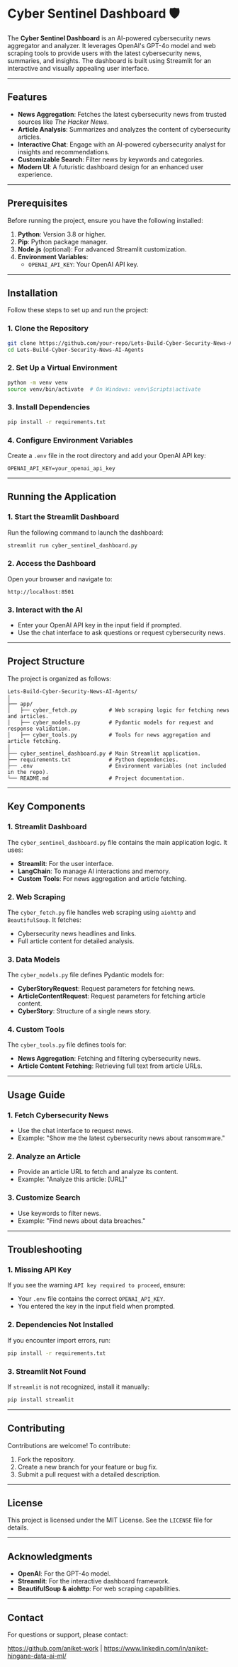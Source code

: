 
# Cyber Sentinel Dashboard 🛡️

The **Cyber Sentinel Dashboard** is an AI-powered cybersecurity news aggregator and analyzer. It leverages OpenAI's GPT-4o model and web scraping tools to provide users with the latest cybersecurity news, summaries, and insights. The dashboard is built using Streamlit for an interactive and visually appealing user interface.

---

## Features

- **News Aggregation**: Fetches the latest cybersecurity news from trusted sources like *The Hacker News*.
- **Article Analysis**: Summarizes and analyzes the content of cybersecurity articles.
- **Interactive Chat**: Engage with an AI-powered cybersecurity analyst for insights and recommendations.
- **Customizable Search**: Filter news by keywords and categories.
- **Modern UI**: A futuristic dashboard design for an enhanced user experience.

---

## Prerequisites

Before running the project, ensure you have the following installed:

1. **Python**: Version 3.8 or higher.
2. **Pip**: Python package manager.
3. **Node.js** (optional): For advanced Streamlit customization.
4. **Environment Variables**:
   - `OPENAI_API_KEY`: Your OpenAI API key.

---

## Installation

Follow these steps to set up and run the project:

### 1. Clone the Repository

```bash
git clone https://github.com/your-repo/Lets-Build-Cyber-Security-News-AI-Agents.git
cd Lets-Build-Cyber-Security-News-AI-Agents
```

### 2. Set Up a Virtual Environment

```bash
python -m venv venv
source venv/bin/activate  # On Windows: venv\Scripts\activate
```

### 3. Install Dependencies

```bash
pip install -r requirements.txt
```

### 4. Configure Environment Variables

Create a `.env` file in the root directory and add your OpenAI API key:

```env
OPENAI_API_KEY=your_openai_api_key
```

---

## Running the Application

### 1. Start the Streamlit Dashboard

Run the following command to launch the dashboard:

```bash
streamlit run cyber_sentinel_dashboard.py
```

### 2. Access the Dashboard

Open your browser and navigate to:

```
http://localhost:8501
```

### 3. Interact with the AI

- Enter your OpenAI API key in the input field if prompted.
- Use the chat interface to ask questions or request cybersecurity news.

---

## Project Structure

The project is organized as follows:

```
Lets-Build-Cyber-Security-News-AI-Agents/
│
├── app/
│   ├── cyber_fetch.py          # Web scraping logic for fetching news and articles.
│   ├── cyber_models.py         # Pydantic models for request and response validation.
│   ├── cyber_tools.py          # Tools for news aggregation and article fetching.
│
├── cyber_sentinel_dashboard.py # Main Streamlit application.
├── requirements.txt            # Python dependencies.
├── .env                        # Environment variables (not included in the repo).
└── README.md                   # Project documentation.
```

---

## Key Components

### 1. **Streamlit Dashboard**

The `cyber_sentinel_dashboard.py` file contains the main application logic. It uses:

- **Streamlit**: For the user interface.
- **LangChain**: To manage AI interactions and memory.
- **Custom Tools**: For news aggregation and article fetching.

### 2. **Web Scraping**

The `cyber_fetch.py` file handles web scraping using `aiohttp` and `BeautifulSoup`. It fetches:

- Cybersecurity news headlines and links.
- Full article content for detailed analysis.

### 3. **Data Models**

The `cyber_models.py` file defines Pydantic models for:

- **CyberStoryRequest**: Request parameters for fetching news.
- **ArticleContentRequest**: Request parameters for fetching article content.
- **CyberStory**: Structure of a single news story.

### 4. **Custom Tools**

The `cyber_tools.py` file defines tools for:

- **News Aggregation**: Fetching and filtering cybersecurity news.
- **Article Content Fetching**: Retrieving full text from article URLs.

---

## Usage Guide

### 1. Fetch Cybersecurity News

- Use the chat interface to request news.
- Example: "Show me the latest cybersecurity news about ransomware."

### 2. Analyze an Article

- Provide an article URL to fetch and analyze its content.
- Example: "Analyze this article: [URL]"

### 3. Customize Search

- Use keywords to filter news.
- Example: "Find news about data breaches."

---

## Troubleshooting

### 1. Missing API Key

If you see the warning `API key required to proceed`, ensure:

- Your `.env` file contains the correct `OPENAI_API_KEY`.
- You entered the key in the input field when prompted.

### 2. Dependencies Not Installed

If you encounter import errors, run:

```bash
pip install -r requirements.txt
```

### 3. Streamlit Not Found

If `streamlit` is not recognized, install it manually:

```bash
pip install streamlit
```

---

## Contributing

Contributions are welcome! To contribute:

1. Fork the repository.
2. Create a new branch for your feature or bug fix.
3. Submit a pull request with a detailed description.

---

## License

This project is licensed under the MIT License. See the `LICENSE` file for details.

---

## Acknowledgments

- **OpenAI**: For the GPT-4o model.
- **Streamlit**: For the interactive dashboard framework.
- **BeautifulSoup & aiohttp**: For web scraping capabilities.

---

## Contact

For questions or support, please contact:
    
https://github.com/aniket-work  | https://www.linkedin.com/in/aniket-hingane-data-ai-ml/


